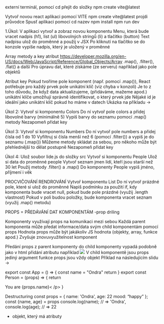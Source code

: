 externí terminál, pomocí cd přejít do složky
npm create vite@latest

Vytvoř novou react aplikaci pomocí VITE
npm create vite@latest
projdi průvodce
Spusť aplikaci pomocí
cd nazev
npm install
npm run dev

1.Úkol:
V aplikaci vytvoř a zobraz novou komponentu Menu, která bude vracet nadpis (h1), list (ul) libovolných stringů (li) a tlačítko (button)
Text nadpisu ulož do proměnné a použij v JSX
Po kliknutí na tlačítko se do konzole vypíše nadpis, který je uložený v proměnné

Array metody a key atribut
https://developer.mozilla.org/en-US/docs/Web/JavaScript/Reference/Global_Objects/Array
.map(), .filter(), .flat() a další
Pro úpravu dat, které získáme (ze serveru) například jako pole objektů

Atribut key
Pokud tvoříme pole komponent (např. pomocí .map()), React potřebuje pro každý prvek pole unikátní klíč (viz chyba v konzoli)
Je to z toho důvodu, že když data aktualizujeme, (přidáváme, mažeme apod.) unikátní klíče umožňují správně identifikovat, o který prvek jde
Nějaké id je ideální jako unikátní klíč
pokud ho máme v datech
Ukázka na příkladu ->

Úkol 2:
Vytvoř si komponentu Colors
Do ní vytvoř pole colors a přidej libovolné barvy (minimálně 5)
Vypiš barvy do seznamu pomocí .map() metody
Nezapomeň přidat key

Úkol 3:
Vytvoř si komponentu Numbers
Do ní vytvoř pole numbers a přidej čísla od 1 do 10
Vyfiltruj si čísla menší než 6 (pomocí .filter()) a vypiš je do seznamu (.map())
Můžeme metody skládat za sebou, pro někoho může být přehlednější to dělat postupně
Nezapomeň přidat key

Úkol 4:
Ulož soubor lide.js do složky src
Vytvoř si komponentu People
Ulož si data do proměnné people
Vytvoř seznam jmen lidí, kteří jsou starší než 30 let
Použij metody .filter() a .map()
Do komponenty People vypiš jméno, příjmení i věk

PROCVIČOVÁNÍ RENDROVÁNÍ
Vytvoř komponentu List
Do ní vytvoř prázdné pole, které si ulož do proměnné
Napiš podmínku za použití if, kdy komponenta bude vracet null, pokud bude pole prázdné (využij .length vlastnost)
Pokud v poli budou položky, bude komponenta vracet seznam (využij .map() metodu)

PROPS = PŘEDÁVÁNÍ DAT KOMPONENTÁM
-prop driling

Komponenty využívají props na komunikaci mezi sebou
Každá parent komponenta může předat informace/data svým child komponentám pomocí props
Hodnota props může být jakákoliv JS hodnota (objekty, array, funkce apod.)
Zvyšuje znovuvyužitelnost komponent

Předání props z parent komponenty do child komponenty vypadá podobně jako v html přidání atributu
například <img src=”” />
V child komponentě jsou props jediný argument funkce
props jsou vždy objekt
Příklad na následujícím slidu ->

export const App = () => {
const name = "Ondra"
return <Person name={name}>
}
export const Person = (props) => {
return <p>You are {props.name}< /p>
}

Destructuring
const props = {
name: 'Ondra',
age: 22
mood: “happy”
};
const {name, age} = props
console.log(name); // => 'Ondra',
console.log(age); // => 22

- objekt, který má atributy
